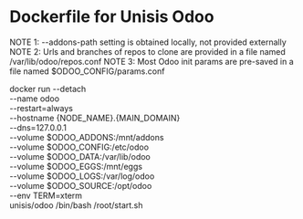# Dockerfile for Unisis Odoo

NOTE 1: --addons-path setting is obtained locally, not provided externally
NOTE 2: Urls and branches of repos to clone are provided in a file named /var/lib/odoo/repos.conf
NOTE 3: Most Odoo init params are pre-saved in a file named $ODOO_CONFIG/params.conf

docker run --detach \
    --name odoo \
    --restart=always \
    --hostname {NODE_NAME}.{MAIN_DOMAIN} \
    --dns=127.0.0.1 \
    --volume $ODOO_ADDONS:/mnt/addons \
    --volume $ODOO_CONFIG:/etc/odoo \
    --volume $ODOO_DATA:/var/lib/odoo \
    --volume $ODOO_EGGS:/mnt/eggs \
    --volume $ODOO_LOGS:/var/log/odoo \
    --volume $ODOO_SOURCE:/opt/odoo \
    --env TERM=xterm \
    unisis/odoo /bin/bash /root/start.sh
